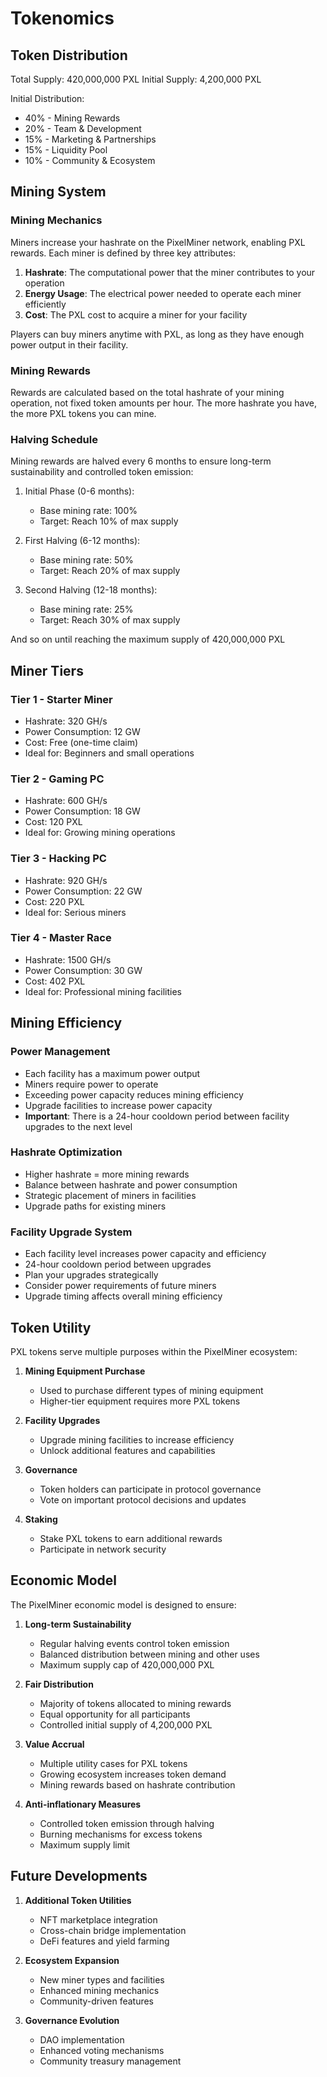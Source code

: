 # Tokenomics

## Token Distribution

Total Supply: 420,000,000 PXL
Initial Supply: 4,200,000 PXL

Initial Distribution:
- 40% - Mining Rewards
- 20% - Team & Development
- 15% - Marketing & Partnerships
- 15% - Liquidity Pool
- 10% - Community & Ecosystem

## Mining System

### Mining Mechanics
Miners increase your hashrate on the PixelMiner network, enabling PXL rewards. Each miner is defined by three key attributes:

1. **Hashrate**: The computational power that the miner contributes to your operation
2. **Energy Usage**: The electrical power needed to operate each miner efficiently
3. **Cost**: The PXL cost to acquire a miner for your facility

Players can buy miners anytime with PXL, as long as they have enough power output in their facility.

### Mining Rewards
Rewards are calculated based on the total hashrate of your mining operation, not fixed token amounts per hour. The more hashrate you have, the more PXL tokens you can mine.

### Halving Schedule
Mining rewards are halved every 6 months to ensure long-term sustainability and controlled token emission:

1. Initial Phase (0-6 months):
   - Base mining rate: 100%
   - Target: Reach 10% of max supply

2. First Halving (6-12 months):
   - Base mining rate: 50%
   - Target: Reach 20% of max supply

3. Second Halving (12-18 months):
   - Base mining rate: 25%
   - Target: Reach 30% of max supply

And so on until reaching the maximum supply of 420,000,000 PXL

## Miner Tiers

### Tier 1 - Starter Miner
- Hashrate: 320 GH/s
- Power Consumption: 12 GW
- Cost: Free (one-time claim)
- Ideal for: Beginners and small operations

### Tier 2 - Gaming PC
- Hashrate: 600 GH/s
- Power Consumption: 18 GW
- Cost: 120 PXL
- Ideal for: Growing mining operations

### Tier 3 - Hacking PC
- Hashrate: 920 GH/s
- Power Consumption: 22 GW
- Cost: 220 PXL
- Ideal for: Serious miners

### Tier 4 - Master Race
- Hashrate: 1500 GH/s
- Power Consumption: 30 GW
- Cost: 402 PXL
- Ideal for: Professional mining facilities

## Mining Efficiency

### Power Management
- Each facility has a maximum power output
- Miners require power to operate
- Exceeding power capacity reduces mining efficiency
- Upgrade facilities to increase power capacity
- **Important**: There is a 24-hour cooldown period between facility upgrades to the next level

### Hashrate Optimization
- Higher hashrate = more mining rewards
- Balance between hashrate and power consumption
- Strategic placement of miners in facilities
- Upgrade paths for existing miners

### Facility Upgrade System
- Each facility level increases power capacity and efficiency
- 24-hour cooldown period between upgrades
- Plan your upgrades strategically
- Consider power requirements of future miners
- Upgrade timing affects overall mining efficiency

## Token Utility

PXL tokens serve multiple purposes within the PixelMiner ecosystem:

1. **Mining Equipment Purchase**
   - Used to purchase different types of mining equipment
   - Higher-tier equipment requires more PXL tokens

2. **Facility Upgrades**
   - Upgrade mining facilities to increase efficiency
   - Unlock additional features and capabilities

3. **Governance**
   - Token holders can participate in protocol governance
   - Vote on important protocol decisions and updates

4. **Staking**
   - Stake PXL tokens to earn additional rewards
   - Participate in network security

## Economic Model

The PixelMiner economic model is designed to ensure:

1. **Long-term Sustainability**
   - Regular halving events control token emission
   - Balanced distribution between mining and other uses
   - Maximum supply cap of 420,000,000 PXL

2. **Fair Distribution**
   - Majority of tokens allocated to mining rewards
   - Equal opportunity for all participants
   - Controlled initial supply of 4,200,000 PXL

3. **Value Accrual**
   - Multiple utility cases for PXL tokens
   - Growing ecosystem increases token demand
   - Mining rewards based on hashrate contribution

4. **Anti-inflationary Measures**
   - Controlled token emission through halving
   - Burning mechanisms for excess tokens
   - Maximum supply limit

## Future Developments

1. **Additional Token Utilities**
   - NFT marketplace integration
   - Cross-chain bridge implementation
   - DeFi features and yield farming

2. **Ecosystem Expansion**
   - New miner types and facilities
   - Enhanced mining mechanics
   - Community-driven features

3. **Governance Evolution**
   - DAO implementation
   - Enhanced voting mechanisms
   - Community treasury management 